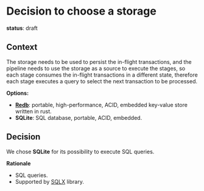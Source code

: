 # Decision to choose a storage

**status**: draft

## Context

The storage needs to be used to persist the in-flight transactions, and the pipeline needs to use the storage as a source to execute the stages, so each stage consumes the in-flight transactions in a different state, therefore each stage executes a query to select the next transaction to be processed.

**Options:**
  - **[Redb](https://github.com/cberner/redb)**: portable, high-performance, ACID, embedded key-value store written in rust.
  - **SQLite**: SQL database, portable, ACID, embedded.

## Decision

We chose **SQLite** for its possibility to execute SQL queries.

**Rationale**
  - SQL queries.
  - Supported by [SQLX](https://github.com/launchbadge/sqlx) library.

